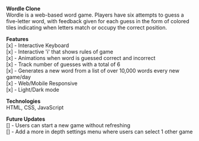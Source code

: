 **Wordle Clone**<br>
Wordle is a web-based word game. Players have six attempts to guess a five-letter word, with feedback given for each guess in the form of colored tiles indicating when letters match or occupy the correct position.

**Features**<br>
[x] - Interactive Keyboard<br>
[x] - Interactive 'i' that shows rules of game<br>
[x] - Animations when word is guessed correct and incorrect<br>
[x] - Track number of guesses with a total of 6<br>
[x] - Generates a new word from a list of over 10,000 words every new game/day<br>
[x] - Web/Mobile Responsive<br>
[x] - Light/Dark mode

**Technologies**<br>
HTML, CSS, JavaScript

**Future Updates**<br>
[] - Users can start a new game without refreshing<br>
[] - Add a more in depth settings menu where users can select 1 other game<br>
